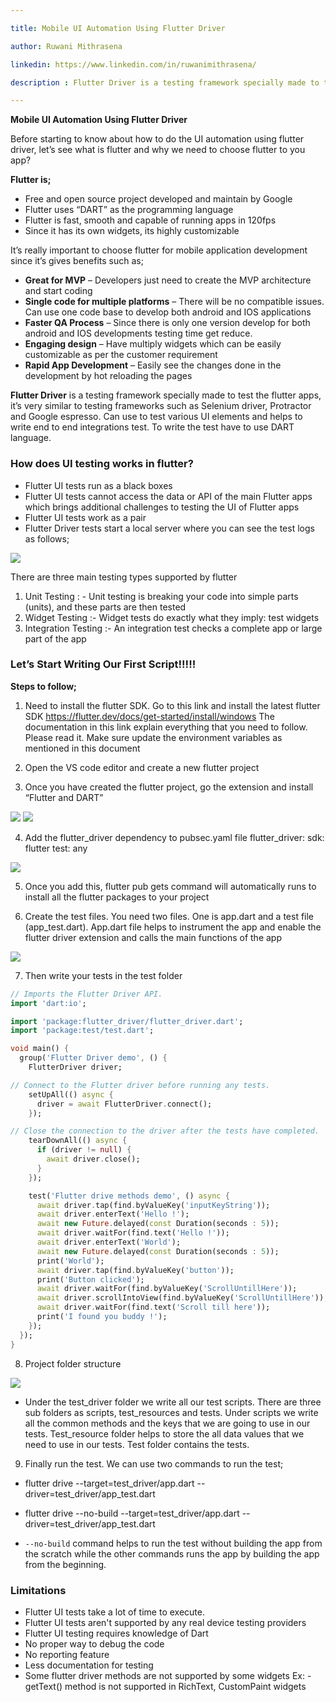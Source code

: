 ```yaml
---

title: Mobile UI Automation Using Flutter Driver

author: Ruwani Mithrasena

linkedin: https://www.linkedin.com/in/ruwanimithrasena/

description : Flutter Driver is a testing framework specially made to test the flutter apps, it’s very similar to testing frameworks such as Selenium driver, Protractor and Google espresso. Can use to test various UI elements and helps to write end to end integrations test.

---
```


**Mobile UI Automation Using Flutter Driver**

Before starting to know about how to do the UI automation using flutter driver, let’s see what is flutter and why we need to choose flutter to you app?

**Flutter is;**

- Free and open source project developed and maintain by Google
- Flutter uses “DART” as the programming language
- Flutter is fast, smooth and capable of running apps in 120fps
- Since it has its own widgets, its highly customizable

It’s really important to choose flutter for mobile application development since it’s gives benefits such as;

- **Great for MVP** – Developers just need to create the MVP architecture and start coding
- **Single code for multiple platforms** – There will be no compatible issues. Can use one code base to  develop both android and IOS applications 
- **Faster QA Process** – Since there is only one version develop for both android and IOS developments testing time get reduce.
- **Engaging design** – Have multiply widgets which can be easily customizable as per the customer requirement
- **Rapid App Development** – Easily see the changes done in the development by hot reloading the pages

**Flutter Driver** is a testing framework specially made to test the flutter apps, it’s very similar to testing frameworks such as Selenium driver, Protractor and Google espresso. Can use to test various UI elements and helps to write end to end integrations test. To write the test have to use DART language.

### **How does UI testing works in flutter?**

- Flutter UI tests run as a black boxes
- Flutter UI tests cannot access the data or API of the main Flutter apps which brings additional challenges to testing the UI of Flutter apps
- Flutter UI tests work as a pair
- Flutter Driver tests start a local server where you can see the test logs as follows;

<img src="/img/rm_1_2021_02_08.PNG" />

There are three main testing types supported by flutter

1.	Unit Testing : - Unit testing is breaking your code into simple parts (units), and these parts are then tested
2.	Widget Testing :- Widget tests do exactly what they imply: test widgets
3.	Integration Testing :-  An integration test checks a complete app or large part of the app

### **Let’s Start Writing Our First Script!!!!!**

**Steps to follow;**

1. Need to install the flutter SDK. Go to this link and install the latest flutter SDK 
https://flutter.dev/docs/get-started/install/windows
The documentation in this link explain everything that you need to follow. Please read it. Make sure update the environment variables as mentioned in this document

2. Open the VS code editor and create a new flutter project

3. Once you have created the flutter project, go the extension and install “Flutter and DART”

<img src="/img/rm_2_2021_02_08.png" />

<img src="/img/rm_3_2021_02_08.png" />

4. Add the flutter_driver dependency to pubsec.yaml file
flutter_driver:
    sdk: flutter
test: any

<img src="/img/rm_4_2021_02_08.png" />

5. Once you add this, flutter pub gets command will automatically runs to install all the flutter packages to your project

6. Create the test files.
You need two files. One is app.dart and a test file (app_test.dart). App.dart file helps to instrument the app and enable the flutter driver extension and calls the main functions of the app

<img src="/img/rm_5_2021_02_08.png" />

7. Then write your tests in the test folder

```dart
// Imports the Flutter Driver API.
import 'dart:io';

import 'package:flutter_driver/flutter_driver.dart';
import 'package:test/test.dart';

void main() {
  group('Flutter Driver demo', () {
    FlutterDriver driver;

// Connect to the Flutter driver before running any tests.
    setUpAll(() async {
      driver = await FlutterDriver.connect();
    });

// Close the connection to the driver after the tests have completed.
    tearDownAll(() async {
      if (driver != null) {
        await driver.close();
      }
    });

    test('Flutter drive methods demo', () async {
      await driver.tap(find.byValueKey('inputKeyString'));
      await driver.enterText('Hello !');
      await new Future.delayed(const Duration(seconds : 5));
      await driver.waitFor(find.text('Hello !'));
      await driver.enterText('World');
      await new Future.delayed(const Duration(seconds : 5));
      print('World');
      await driver.tap(find.byValueKey('button'));
      print('Button clicked');
      await driver.waitFor(find.byValueKey('ScrollUntillHere'));
      await driver.scrollIntoView(find.byValueKey('ScrollUntillHere'));
      await driver.waitFor(find.text('Scroll till here'));
      print('I found you buddy !');
    });
  });
}


```

8. Project folder structure

<img src="/img/rm_6_2021_02_08.png" />

- Under the test_driver folder we write all our test scripts. There are three sub folders as scripts, test_resources and tests. Under scripts we write all the common methods and the keys that we are going to use in our tests. Test_resource folder helps to store the all data values that we need to use in our tests. Test folder contains the tests.

9. Finally run the test.
We can use two commands to run the test;
- flutter drive --target=test_driver/app.dart --driver=test_driver/app_test.dart
- flutter drive --no-build --target=test_driver/app.dart --driver=test_driver/app_test.dart

- ``` --no-build ``` command helps to run the test without building the app from the scratch while the other commands runs the app by building the app from the beginning.


### **Limitations**

- Flutter UI tests take a lot of time to execute.
- Flutter UI tests aren't supported by any real device testing providers
- Flutter UI testing requires knowledge of Dart
- No proper way to debug the code
- No reporting feature
- Less documentation for testing
- Some flutter driver methods are not supported by some widgets
       Ex: - getText() method is not supported in RichText, CustomPaint widgets















